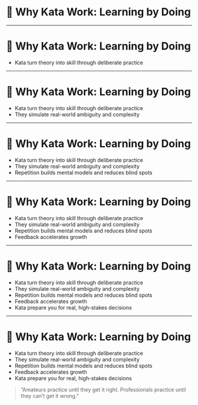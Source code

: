 # 🔁 Why Kata Work: Learning by Doing

<!-- 
This section explains the cognitive science behind why architecture kata are effective.
Deliberate practice—focused, feedback-driven, and repetition-based—builds mental models and professional fluency.
Encourage the audience to see kata not as side exercises, but as the primary tool for accelerating mastery.
-->

---

# 🔁 Why Kata Work: Learning by Doing

- Kata turn theory into skill through deliberate practice  
<!-- 
Reading gives you knowledge. Practice builds fluency. 
Kata are structured reps that turn abstract principles into usable decision-making frameworks under real-world pressure.
-->

---

# 🔁 Why Kata Work: Learning by Doing

- Kata turn theory into skill through deliberate practice  
- They simulate real-world ambiguity and complexity  
<!-- 
Kata don’t offer clean problems. 
They mimic messy systems, conflicting constraints, and vague requirements—just like real projects.
This forces deeper thinking and better preparation.
-->

---

# 🔁 Why Kata Work: Learning by Doing

- Kata turn theory into skill through deliberate practice  
- They simulate real-world ambiguity and complexity  
- Repetition builds mental models and reduces blind spots  
<!-- 
Mental models help architects anticipate consequences. 
Repeated kata reveal edge cases and help internalize patterns—shaping better instincts under pressure.
-->

---

# 🔁 Why Kata Work: Learning by Doing

- Kata turn theory into skill through deliberate practice  
- They simulate real-world ambiguity and complexity  
- Repetition builds mental models and reduces blind spots  
- Feedback accelerates growth  
<!-- 
Whether it’s peer critique or self-review, feedback is the mirror that makes improvement visible.
Each iteration becomes a step forward—when you stop to reflect and adjust.
-->

---

# 🔁 Why Kata Work: Learning by Doing

- Kata turn theory into skill through deliberate practice  
- They simulate real-world ambiguity and complexity  
- Repetition builds mental models and reduces blind spots  
- Feedback accelerates growth  
- Kata prepare you for real, high-stakes decisions  
<!-- 
These aren’t academic exercises. 
They rehearse the skills you’ll need when the pressure’s on: judgment, clarity, communication, and system thinking.
That’s why they matter.
-->

---

# 🔁 Why Kata Work: Learning by Doing

- Kata turn theory into skill through deliberate practice  
- They simulate real-world ambiguity and complexity  
- Repetition builds mental models and reduces blind spots  
- Feedback accelerates growth  
- Kata prepare you for real, high-stakes decisions  

> “Amateurs practice until they get it right. Professionals practice until they can’t get it wrong.”  

<!-- 
Kata build muscle memory for thinking. 
They make complexity less intimidating, decisions more deliberate, and growth more repeatable. 
Because in architecture, you don’t rise to the challenge—you fall back on your practice.
-->
